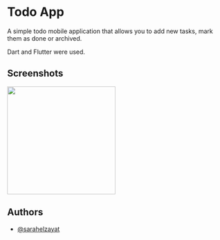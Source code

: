 
# Todo App 

A simple todo mobile application that allows you to add new tasks, mark them as done or archived.

Dart and Flutter were used.



## Screenshots
<img src="https://github.com/SarahElzayat/TodoApp/blob/master/gif/todo.gif" width="250" height="250"/>

<!-- ![](https://github.com/SarahElzayat/TodoApp/blob/master/gif/todo.gif) -->


## Authors

- [@sarahelzayat](https://www.github.com/sarahelzayat)


